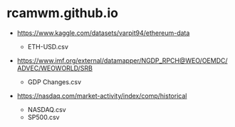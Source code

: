 # rcamwm.github.io

* https://www.kaggle.com/datasets/varpit94/ethereum-data
  * ETH-USD.csv

* https://www.imf.org/external/datamapper/NGDP_RPCH@WEO/OEMDC/ADVEC/WEOWORLD/SRB
  * GDP Changes.csv

* https://nasdaq.com/market-activity/index/comp/historical 
  * NASDAQ.csv
  * SP500.csv
